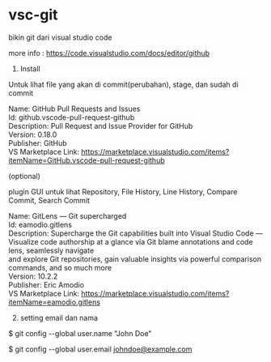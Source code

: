 # vsc-git
bikin git dari visual studio code

more info : https://code.visualstudio.com/docs/editor/github

1. Install

Untuk lihat file yang akan di commit(perubahan), stage, dan sudah di commit <br>

Name: GitHub Pull Requests and Issues <br>
Id: github.vscode-pull-request-github <br>
Description: Pull Request and Issue Provider for GitHub <br>
Version: 0.18.0 <br>
Publisher: GitHub <br>
VS Marketplace Link: https://marketplace.visualstudio.com/items?itemName=GitHub.vscode-pull-request-github <br>

(optional) 

plugin GUI untuk lihat Repository, File History, Line History, Compare Commit, Search Commit  <br>

Name: GitLens — Git supercharged <br>
Id: eamodio.gitlens <br>
Description: Supercharge the Git capabilities built into Visual Studio Code — Visualize code authorship at a glance via Git blame annotations and code lens, seamlessly navigate <br> and explore Git repositories, gain valuable insights via powerful comparison commands, and so much more <br>
Version: 10.2.2 <br>
Publisher: Eric Amodio <br>
VS Marketplace Link: https://marketplace.visualstudio.com/items?itemName=eamodio.gitlens <br>

2.  setting email dan nama

$ git config --global user.name "John Doe"

$ git config --global user.email johndoe@example.com
